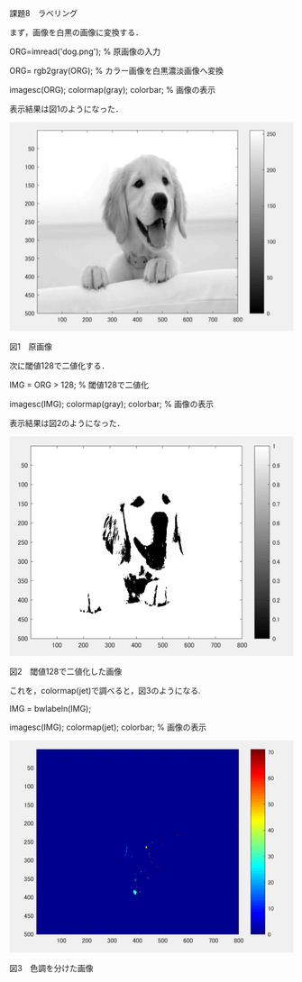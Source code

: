 課題8　ラベリング


まず，画像を白黒の画像に変換する．

ORG=imread('dog.png'); % 原画像の入力

ORG= rgb2gray(ORG); % カラー画像を白黒濃淡画像へ変換

imagesc(ORG); colormap(gray); colorbar; % 画像の表示

表示結果は図1のようになった．

![](https://github.com/zakoji/gazousyori-repot/blob/master/image/dog8-1.png)

図1　原画像

次に閾値128で二値化する．

IMG = ORG > 128; % 閾値128で二値化

imagesc(IMG); colormap(gray); colorbar; % 画像の表示

表示結果は図2のようになった．

![](https://github.com/zakoji/gazousyori-repot/blob/master/image/dog8-2.png)

図2　閾値128で二値化した画像

これを，colormap(jet)で調べると，図3のようになる.

IMG = bwlabeln(IMG);

imagesc(IMG); colormap(jet); colorbar; % 画像の表示

![](https://github.com/zakoji/gazousyori-repot/blob/master/image/dog8-3.png)

図3　色調を分けた画像
